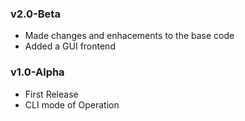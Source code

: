 ### v2.0-Beta
  * Made changes and enhacements to the base code
  * Added a GUI frontend

### v1.0-Alpha
  * First Release
  * CLI mode of Operation
  
